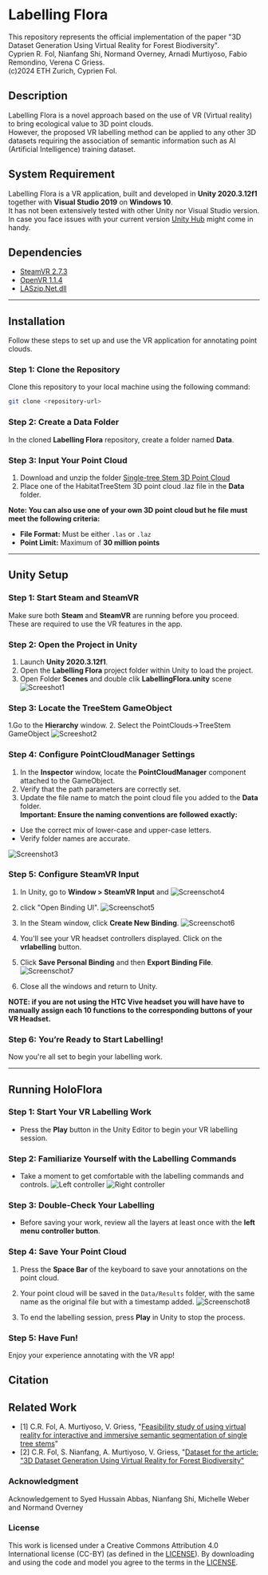 # Labelling Flora
This repository represents the official implementation of the paper "3D Dataset Generation Using Virtual Reality for Forest Biodiversity".
<br>Cyprien R. Fol, Nianfang Shi, Normand Overney, Arnadi Murtiyoso, Fabio Remondino, Verena C Griess.
<br>(c)2024 ETH Zurich, Cyprien Fol.

## Description
Labelling Flora is a novel approach based on the use of VR (Virtual reality) to bring ecological value to 3D point clouds.
<br />However, the proposed VR labelling method can be applied to any other 3D datasets requiring the association of semantic information such as AI (Artificial Intelligence) training dataset.

## System Requirement
Labelling Flora is a VR application, built and developed in **Unity 2020.3.12f1** together with **Visual Studio 2019** on **Windows 10**. 
<br />It has not been extensively tested with other Unity nor Visual Studio version. In case you face issues with your current version [Unity Hub](https://unity.com/unity-hub) might come in handy.

## Dependencies 
- [SteamVR 2.7.3](https://github.com/ValveSoftware/steamvr_unity_plugin/releases/tag/2.7.3)
- [OpenVR 1.1.4](https://github.com/ValveSoftware/unity-xr-plugin/releases)
- [LASzip.Net.dll](https://laszip.org/)
---  
## Installation
Follow these steps to set up and use the VR application for annotating point clouds.

### Step 1: Clone the Repository
Clone this repository to your local machine using the following command:

```bash
git clone <repository-url>
```

### Step 2: Create a Data Folder
In the cloned **Labelling Flora** repository, create a folder named **Data**.

### Step 3: Input Your Point Cloud
1. Download and unzip the folder [Single-tree Stem 3D Point Cloud](https://doi.org/10.3929/ethz-b-000694978) 
2. Place one of the HabitatTreeStem 3D point cloud .laz file in the **Data** folder.  

**Note: You can also use one of your own 3D point cloud but he file must meet the following criteria:**
- **File Format:** Must be either `.las` or `.laz`
- **Point Limit:** Maximum of **30 million points**

---
## Unity Setup
### Step 1: Start Steam and SteamVR
Make sure both **Steam** and **SteamVR** are running before you proceed. These are required to use the VR features in the app.

### Step 2: Open the Project in Unity
1. Launch **Unity 2020.3.12f1**.
2. Open the **Labelling Flora** project folder within Unity to load the project.
3. Open Folder **Scenes** and double clik **LabellingFlora.unity** scene
![Screeshot1](Images/img1.png)
 
### Step 3: Locate the TreeStem GameObject
1.Go to the **Hierarchy** window.
2. Select the PointClouds->TreeStem GameObject
![Screeshot2](Images/img2.png)

### Step 4: Configure PointCloudManager Settings
1. In the **Inspector** window, locate the **PointCloudManager** component attached to the GameObject.
2. Verify that the path parameters are correctly set.
3. Update the file name to match the point cloud file you added to the **Data** folder.  
**Important: Ensure the naming conventions are followed exactly:**
- Use the correct mix of lower-case and upper-case letters.
- Verify folder names are accurate.

![Screenshot3](Images/img3.png)

### Step 5: Configure SteamVR Input
1. In Unity, go to **Window > SteamVR Input** and 
![Screenschot4](Images/img4.png)

2. click "Open Binding UI".
![Screenschot5](Images/img5.png)

3. In the Steam window, click **Create New Binding**.
![Screenschot6](Images/img6.png)

4. You'll see your VR headset controllers displayed. Click on the **vrlabelling** button.

5. Click **Save Personal Binding** and then **Export Binding File**.
![Screenschot7](Images/img7.png)

6. Close all the windows and return to Unity.

**NOTE: if you are not using the HTC Vive headset you will have have to manually assign each 10 functions to the corresponding buttons of your VR Headset.**

### Step 6: You’re Ready to Start Labelling!
Now you're all set to begin your labelling work.

---

## Running HoloFlora

### Step 1: Start Your VR Labelling Work
- Press the **Play** button in the Unity Editor to begin your VR labelling session.

### Step 2: Familiarize Yourself with the Labelling Commands
- Take a moment to get comfortable with the labelling commands and controls.
![Left controller](Images/left-controller.jpg)
![Right controller](Images/right-controller.jpg)

### Step 3: Double-Check Your Labelling
- Before saving your work, review all the layers at least once with the **left menu controller button**.

### Step 4: Save Your Point Cloud
1. Press the **Space Bar** of the keyboard to save your annotations on the point cloud.
2. Your point cloud will be saved in the `Data/Results` folder, with the same name as the original file but with a timestamp added.
![Screenschot8](Images/img8.png)

3. To end the labelling session, press **Play** in Unity to stop the process.

### Step 5: Have Fun!
Enjoy your experience annotating with the VR app!

## Citation

## Related Work
- [1] C.R. Fol, A. Murtiyoso, V. Griess, "[Feasibility study of using virtual reality for interactive and immersive semantic segmentation of single tree stems](https://doi.org/10.5194/isprs-archives-XLVIII-2-W1-2022-95-2022)"
- [2] C.R. Fol, S. Nianfang, A. Murtiyoso, V. Griess, "[Dataset for the article: "3D Dataset Generation Using Virtual Reality for Forest Biodiversity"](https://doi.org/10.3929/ethz-b-000694978)


### Acknowledgment
Acknowledgement to Syed Hussain Abbas, Nianfang Shi, Michelle Weber and Normand Overney

### License
This work is licensed under a Creative Commons Attribution 4.0 International license (CC-BY) (as defined in the [LICENSE](LICENSE.md)).
By downloading and using the code and model you agree to the terms in the [LICENSE](LICENSE.md).

